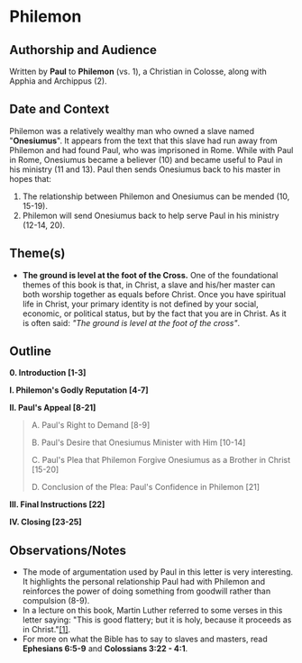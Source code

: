 # Philemon

## Authorship and Audience
Written by **Paul** to **Philemon** (vs. 1), a Christian in Colosse, along with Apphia and Archippus (2).

## Date and Context
Philemon was a relatively wealthy man who owned a slave named "**Onesiumus**". It appears from the text that this slave had run away from Philemon and had found Paul, who was imprisoned in Rome. While with Paul in Rome, Onesiumus became a believer (10) and became useful to Paul in his ministry (11 and 13). Paul then sends Onesiumus back to his master in hopes that:

1. The relationship between Philemon and Onesiumus can be mended (10, 15-19).
2. Philemon will send Onesiumus back to help serve Paul in his ministry (12-14, 20).

## Theme(s)
- **The ground is level at the foot of the Cross.**  One of the foundational themes of this book is that, in Christ, a slave and his/her master can both worship together as equals before Christ. Once you have spiritual life in Christ, your primary identity is not defined by your social, economic, or political status, but by the fact that you are in Christ. As it is often said: *"The ground is level at the foot of the cross"*.

## Outline
**0. Introduction  [1-3]**

**I. Philemon's Godly Reputation  [4-7]**

**II. Paul's Appeal  [8-21]**

  > A. Paul's Right to Demand  [8-9]
  > 
  > B. Paul's Desire that Onesiumus Minister with Him  [10-14]
  > 
  > C. Paul's Plea that Philemon Forgive Onesiumus as a Brother in Christ  [15-20]
  > 
  > D. Conclusion of the Plea: Paul's Confidence in Philemon  [21]

**III. Final Instructions  [22]**

**IV. Closing  [23-25]**

## Observations/Notes
  - The mode of argumentation used by Paul in this letter is very interesting. It highlights the personal relationship Paul had with Philemon and reinforces the power of doing something from goodwill rather than compulsion (8-9).
  - In a lecture on this book, Martin Luther referred to some verses in this letter saying: "This is good flattery; but it is holy, because it proceeds as in Christ."[[1]](https://books.google.com/books?id=6oGDkSjwXBIC&pg=PA272&dq=%22this+is+good+flattery%22&hl=en&ved=0ahUKEwiYzuzXu4DTAhUIWCYKHUR6B1gQ6AEIHzAB#v=onepage&q=%22this%20is%20good%20flattery%22).
  - For more on what the Bible has to say to slaves and masters, read **Ephesians 6:5-9** and **Colossians 3:22 - 4:1**.
